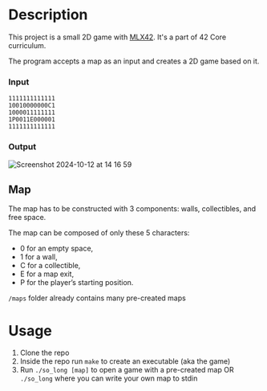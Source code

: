 # Description
This project is a small 2D game with [MLX42](https://github.com/codam-coding-college/MLX42). It's a part of 42 Core curriculum.

The program accepts a map as an input and creates a 2D game based on it.
### Input
```
1111111111111
10010000000C1
1000011111111
1P0011E000001
1111111111111
```
### Output
![Screenshot 2024-10-12 at 14 16 59](https://github.com/user-attachments/assets/7f33308f-ffea-429d-8642-8502ac8b4e79)
## Map
The map has to be constructed with 3 components: walls, collectibles, and free
space.

The map can be composed of only these 5 characters:
- 0 for an empty space,
- 1 for a wall,
- C for a collectible,
- E for a map exit,
- P for the player’s starting position.

`/maps` folder already contains many pre-created maps

# Usage
1. Clone the repo
2. Inside the repo run `make` to create an executable (aka the game)
3. Run `./so_long [map]` to open a game with a pre-created map OR `./so_long` where you can write your own map to stdin
